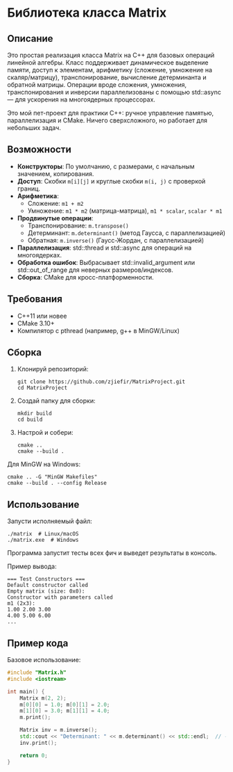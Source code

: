 # Библиотека класса Matrix

## Описание

Это простая реализация класса Matrix на C++ для базовых операций линейной алгебры. Класс поддерживает динамическое выделение памяти, доступ к элементам, арифметику (сложение, умножение на скаляр/матрицу), транспонирование, вычисление детерминанта и обратной матрицы. Операции вроде сложения, умножения, транспонирования и инверсии параллелизованы с помощью std::async — для ускорения на многоядерных процессорах.

Это мой пет-проект для практики C++: ручное управление памятью, параллелизация и CMake. Ничего сверхсложного, но работает для небольших задач.

## Возможности

- **Конструкторы**: По умолчанию, с размерами, с начальным значением, копирования.
- **Доступ**: Скобки `m[i][j]` и круглые скобки `m(i, j)` с проверкой границ.
- **Арифметика**:
  - Сложение: `m1 + m2`
  - Умножение: `m1 * m2` (матрица-матрица), `m1 * scalar`, `scalar * m1`
- **Продвинутые операции**:
  - Транспонирование: `m.transpose()`
  - Детерминант: `m.determinant()` (метод Гаусса, с параллелизацией)
  - Обратная: `m.inverse()` (Гаусс-Жордан, с параллелизацией)
- **Параллелизация**: std::thread и std::async для операций на многоядерках.
- **Обработка ошибок**: Выбрасывает std::invalid_argument или std::out_of_range для неверных размеров/индексов.
- **Сборка**: CMake для кросс-платформенности.

## Требования

- C++11 или новее
- CMake 3.10+
- Компилятор с pthread (например, g++ в MinGW/Linux)

## Сборка

1. Клонируй репозиторий:
   ```
   git clone https://github.com/zjiefir/MatrixProject.git
   cd MatrixProject
   ```

2. Создай папку для сборки:
   ```
   mkdir build
   cd build
   ```

3. Настрой и собери:
   ```
   cmake ..
   cmake --build .
   ```

Для MinGW на Windows:
```
cmake .. -G "MinGW Makefiles"
cmake --build . --config Release
```

## Использование

Запусти исполняемый файл:
```
./matrix  # Linux/macOS
./matrix.exe  # Windows
```

Программа запустит тесты всех фич и выведет результаты в консоль.

Пример вывода:
```
=== Test Constructors ===
Default constructor called
Empty matrix (size: 0x0):
Constructor with parameters called
m1 (2x3):
1.00 2.00 3.00
4.00 5.00 6.00
...
```

## Пример кода

Базовое использование:
```cpp
#include "Matrix.h"
#include <iostream>

int main() {
    Matrix m(2, 2);
    m[0][0] = 1.0; m[0][1] = 2.0;
    m[1][0] = 3.0; m[1][1] = 4.0;
    m.print();

    Matrix inv = m.inverse();
    std::cout << "Determinant: " << m.determinant() << std::endl;  // -2.00
    inv.print();

    return 0;
}
```
